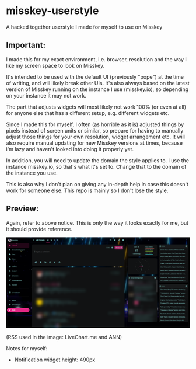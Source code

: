 # misskey-userstyle
A hacked together userstyle I made for myself to use on Misskey

## Important:

I made this for my exact environment, i.e. browser, resolution and the way I like my screen space to look on Misskey.

It's intended to be used with the default UI (previously "pope") at the time of writing, and will likely break other UIs.
It's also always based on the latest version of Misskey running on the instance I use (misskey.io), so depending on your instance it may not work.

The part that adjusts widgets will most likely not work 100% (or even at all) for anyone else that has a different setup, e.g. different widgets etc.

Since I made this for myself, I often (as horrible as it is) adjusted things by pixels instead of screen units or similar, so prepare for having to manually adjust those things for your own resolution, widget arrangement etc. It will also require manual updating for new Misskey versions at times, because i'm lazy and haven't looked into doing it properly yet.

In addition, you will need to update the domain the style applies to. I use the instance misskey.io, so that's what it's set to. Change that to the domain of the instance you use.

This is also why I don't plan on giving any in-depth help in case this doesn't work for someone else. This repo is mainly so I don't lose the style.

## Preview:

Again, refer to above notice. This is only the way it looks exactly for me, but it should provide reference.

![Image of timeline](https://github.com/robflop/misskey-userstyle/blob/main/timeline.png?raw=true)

(RSS used in the image: LiveChart.me and ANN)

Notes for myself:
- Notification widget height: 490px
